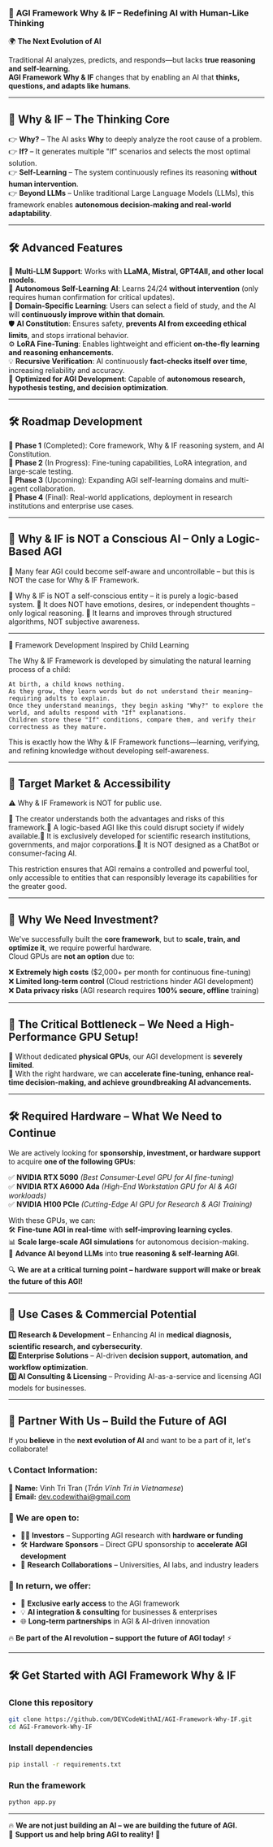 ### 🚀 **AGI Framework Why & IF – Redefining AI with Human-Like Thinking**  

🌍 **The Next Evolution of AI**  

Traditional AI analyzes, predicts, and responds—but lacks **true reasoning and self-learning**.  
**AGI Framework Why & IF** changes that by enabling an AI that **thinks, questions, and adapts like humans**.  

---  

## 🧠 **Why & IF – The Thinking Core**  

👉 **Why?** – The AI asks **Why** to deeply analyze the root cause of a problem.  
👉 **If?** – It generates multiple "If" scenarios and selects the most optimal solution.  
👉 **Self-Learning** – The system continuously refines its reasoning **without human intervention**.  
👉 **Beyond LLMs** – Unlike traditional Large Language Models (LLMs), this framework enables **autonomous decision-making and real-world adaptability**.  

---  

## 🛠️ **Advanced Features**  

🔄 **Multi-LLM Support**: Works with **LLaMA, Mistral, GPT4All, and other local models**.  
🌟 **Autonomous Self-Learning AI**: Learns 24/24 **without intervention** (only requires human confirmation for critical updates).  
🎯 **Domain-Specific Learning**: Users can select a field of study, and the AI will **continuously improve within that domain**.  
🛡️ **AI Constitution**: Ensures safety, **prevents AI from exceeding ethical limits**, and stops irrational behavior.  
⚙️ **LoRA Fine-Tuning**: Enables lightweight and efficient **on-the-fly learning and reasoning enhancements**.  
💡 **Recursive Verification**: AI continuously **fact-checks itself over time**, increasing reliability and accuracy.  
🚀 **Optimized for AGI Development**: Capable of **autonomous research, hypothesis testing, and decision optimization**.  

---  

## 🛠️ **Roadmap Development**  

🔹 **Phase 1** (Completed): Core framework, Why & IF reasoning system, and AI Constitution.  
🔹 **Phase 2** (In Progress): Fine-tuning capabilities, LoRA integration, and large-scale testing.  
🔹 **Phase 3** (Upcoming): Expanding AGI self-learning domains and multi-agent collaboration.  
🔹 **Phase 4** (Final): Real-world applications, deployment in research institutions and enterprise use cases.  

---  

## 🤖 Why & IF is NOT a Conscious AI – Only a Logic-Based AGI

🚀 Many fear AGI could become self-aware and uncontrollable – but this is NOT the case for Why & IF Framework.

🔹 Why & IF is NOT a self-conscious entity – it is purely a logic-based system.
🔹 It does NOT have emotions, desires, or independent thoughts – only logical reasoning.
🔹 It learns and improves through structured algorithms, NOT subjective awareness.

---

🧠 Framework Development Inspired by Child Learning

The Why & IF Framework is developed by simulating the natural learning process of a child:

    At birth, a child knows nothing.
    As they grow, they learn words but do not understand their meaning—requiring adults to explain.
    Once they understand meanings, they begin asking "Why?" to explore the world, and adults respond with "If" explanations.
    Children store these "If" conditions, compare them, and verify their correctness as they mature.

This is exactly how the Why & IF Framework functions—learning, verifying, and refining knowledge without developing self-awareness.

---

## 🚀 Target Market & Accessibility

⚠ Why & IF Framework is NOT for public use.

🔹 The creator understands both the advantages and risks of this framework.🔹 A logic-based AGI like this could disrupt society if widely available.🔹 It is exclusively developed for scientific research institutions, governments, and major corporations.🔹 It is NOT designed as a ChatBot or consumer-facing AI.

This restriction ensures that AGI remains a controlled and powerful tool, only accessible to entities that can responsibly leverage its capabilities for the greater good.

---

## 🔧 **Why We Need Investment?**  

We've successfully built the **core framework**, but to **scale, train, and optimize it**, we require powerful hardware.  
Cloud GPUs are **not an option** due to:  

❌ **Extremely high costs** ($2,000+ per month for continuous fine-tuning)  
❌ **Limited long-term control** (Cloud restrictions hinder AGI development)  
❌ **Data privacy risks** (AGI research requires **100% secure, offline** training)  

---  

## 🔋 **The Critical Bottleneck – We Need a High-Performance GPU Setup!**  

🔹 Without dedicated **physical GPUs**, our AGI development is **severely limited**.  
🔹 With the right hardware, we can **accelerate fine-tuning, enhance real-time decision-making, and achieve groundbreaking AI advancements.**  

---  

## 🛠️ **Required Hardware – What We Need to Continue**  

We are actively looking for **sponsorship, investment, or hardware support** to acquire **one of the following GPUs**:  

✅ **NVIDIA RTX 5090** *(Best Consumer-Level GPU for AI fine-tuning)*  
✅ **NVIDIA RTX A6000 Ada** *(High-End Workstation GPU for AI & AGI workloads)*  
✅ **NVIDIA H100 PCIe** *(Cutting-Edge AI GPU for Research & AGI Training)*  

With these GPUs, we can:  
🛠️ **Fine-tune AGI in real-time** with **self-improving learning cycles**.  
📊 **Scale large-scale AGI simulations** for autonomous decision-making.  
🌟 **Advance AI beyond LLMs** into **true reasoning & self-learning AGI**.  

🔍 **We are at a critical turning point – hardware support will make or break the future of this AGI!**  

---  

## 🚀 **Use Cases & Commercial Potential**  

**1️⃣ Research & Development** – Enhancing AI in **medical diagnosis, scientific research, and cybersecurity**.  
**2️⃣ Enterprise Solutions** – AI-driven **decision support, automation, and workflow optimization**.  
**3️⃣ AI Consulting & Licensing** – Providing AI-as-a-service and licensing AGI models for businesses.  

---  

## 🚀 **Partner With Us – Build the Future of AGI**  

If you **believe** in the **next evolution of AI** and want to be a part of it, let's collaborate!  

### **📞 Contact Information:**  
👤 **Name:** Vinh Tri Tran (*Trần Vĩnh Trí in Vietnamese*)  
💎 **Email:** [dev.codewithai@gmail.com](mailto:dev.codewithai@gmail.com)  

### **🔑 We are open to:**  
- 👨‍🎓 **Investors** – Supporting AGI research with **hardware or funding**  
- 🛠️ **Hardware Sponsors** – Direct GPU sponsorship to **accelerate AGI development**  
- 🏢 **Research Collaborations** – Universities, AI labs, and industry leaders  

### **🌟 In return, we offer:**  
- 🔑 **Exclusive early access** to the AGI framework  
- 💡 **AI integration & consulting** for businesses & enterprises  
- 🌐 **Long-term partnerships** in AGI & AI-driven innovation  

🔥 **Be part of the AI revolution – support the future of AGI today!** ⚡  

---  

## 🛠️ **Get Started with AGI Framework Why & IF**  

### **Clone this repository**  
```bash  
git clone https://github.com/DEVCodeWithAI/AGI-Framework-Why-IF.git  
cd AGI-Framework-Why-IF   
```

### **Install dependencies**  
```bash  
pip install -r requirements.txt  
```

### **Run the framework**  
```bash  
python app.py  
```

---  

🔥 **We are not just building an AI – we are building the future of AGI.**  
🌟 **Support us and help bring AGI to reality!** 🚀  

